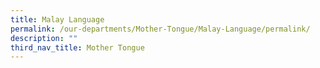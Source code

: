 ```yaml
---
title: Malay Language
permalink: /our-departments/Mother-Tongue/Malay-Language/permalink/
description: ""
third_nav_title: Mother Tongue
---
```

